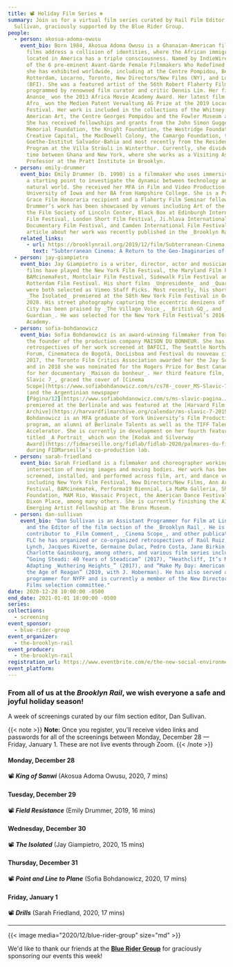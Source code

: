 ```yaml
---
title: 📽 Holiday Film Series ❄️
summary: Join us for a virtual film series curated by Rail Film Editor Dan
  Sullivan, graciously supported by the Blue Rider Group.
people:
  - person: akosua-adoma-owusu
    event_bio: Born 1984, Akosua Adoma Owusu is a Ghanaian-American filmmaker whose
      films address a collision of identities, where the African immigrant
      located in America has a triple consciousness. Named by IndieWire as one
      of the 6 pre-eminent Avant-Garde Female Filmmakers Who Redefined Cinema,
      she has exhibited worldwide, including at the Centre Pompidou, Berlinale,
      Rotterdam, Locarno, Toronto, New Directors/New Films (NY), and London
      (BFI). She was a featured artist of the 56th Robert Flaherty Film Seminar
      programmed by renowned film curator and critic Dennis Lim. Her film _Kwaku
      Ananse_ won the 2013 Africa Movie Academy Award. Her latest film _White
      Afro_ won the Medien Patent Verwaltung AG Prize at the 2019 Locarno Film
      Festival. Her work is included in the collections of the Whitney Museum of
      American Art, the Centre Georges Pompidou and the Fowler Museum at UCLA.
      She has received fellowships and grants from the John Simon Guggenheim
      Memorial Foundation, the Knight Foundation, the Westridge Foundation,
      Creative Capital, the MacDowell Colony, the Camargo Foundation, the
      Goethe-Institut Salvador-Bahia and most recently from the Residency
      Program at the Villa Sträuli in Winterthur. Currently, she divides her
      time between Ghana and New York, where she works as a Visiting Assistant
      Professor at the Pratt Institute in Brooklyn.
  - person: emily-drummer
    event_bio: Emily Drummer (b. 1990) is a filmmaker who uses immersive research as
      a starting point to investigate the dynamic between technology and the
      natural world. She received her MFA in Film and Video Production from the
      University of Iowa and her BA from Hampshire College. She is a Princess
      Grace Film Honoraria recipient and a Flaherty Film Seminar fellow.
      Drummer’s work has been showcased by venues including Art of the Real at
      the Film Society of Lincoln Center, Black Box at Edinburgh International
      Film Festival, London Short Film Festival, Ji.hlava International
      Documentary Film Festival, and Camden International Film Festival. An
      article about her work was recently published in the _Brooklyn Rail_.
    related_links:
      - url: https://brooklynrail.org/2019/12/film/Subterranean-Cinema-A-Return-to-the-Geo-Imaginaries-of-the-Hollow-Earth
        text: "Subterranean Cinema: A Return to the Geo-Imaginaries of the Hollow Earth"
  - person: jay-giampietro
    event_bio: Jay Giampietro is a writer, director, actor and musician whose short
      films have played the New York Film Festival, the Maryland Film Festival,
      BAMcinemaFest, Montclair Film Festival, Sidewalk Film Festival and
      Rotterdam Film Festival. His short films _Unpresidente_ and _Quarterbacks_
      were both selected as Vimeo Staff Picks. Most recently, his short film
      _The Isolated_ premiered at the 58th New York Film Festival in October
      2020. His street photography capturing the eccentric denizens of New York
      City has been praised by _The Village Voice_, _British GQ_, and _The
      Guardian_. He was selected for the New York Film Festival’s 2016 Artist
      Academy.
  - person: sofia-bohdanowicz
    event_bio: Sofia Bohdanowicz is an award-winning filmmaker from Toronto, she is
      the founder of the production company MAISON DU BONHEUR. She has had
      retrospectives of her work screened at BAFICI, The Seattle Northwest Film
      Forum, Cinemateca de Bogotà, DocLisboa and Festival du nouveau cinéma. In
      2017, the Toronto Film Critics Association awarded her the Jay Scott Prize
      and in 2018 she was nominated for the Rogers Prize for Best Canadian Film
      for her documentary _Maison du bonheur_. Her third feature film, _MS
      Slavic 7_, graced the cover of [Cinema
      Scope](https://www.sofiabohdanowicz.com/s/cs78-_cover_MS-Slavic-7.pdf)
      (and the Argentinian newspaper
      [Página/12](https://www.sofiabohdanowicz.com/s/ms-slavic-pagina.JPG)),
      premiered at the Berlinale and was featured at the [Harvard Film
      Archive](https://harvardfilmarchive.org/calendar/ms-slavic-7-2019-09).
      Bohdanowicz is an MFA graduate of York University’s Film Production
      program, an alumni of Berlinale Talents as well as the TIFF Talent
      Accelerator. She is currently in development on her fourth feature film
      titled _A Portrait_ which won the [Kodak and Silverway
      Award](https://fidmarseille.org/fidlab/fidlab-2020/palmares-du-fidlab-2020/)
      during FIDMarseille’s co-production lab.
  - person: sarah-friedland
    event_bio: Sarah Friedland is a filmmaker and choreographer working at the
      intersection of moving images and moving bodies. Her work has been
      screened, installed, and performed across film, art, and dance venues
      including New York Film Festival, New Directors/New Films, Ann Arbor Film
      Festival, BAMcinématek, Performa19 Biennial, La MaMa Galleria, Sharjah Art
      Foundation, MAM Rio, Wassaic Project, the American Dance Festival and
      Dixon Place, among many others. She is currently finishing the AIM
      Emerging Artist Fellowship at The Bronx Museum.
  - person: dan-sullivan
    event_bio: "Dan Sullivan is an Assistant Programmer for Film at Lincoln Center
      and the Editor of the film section of the _Brooklyn Rail_. He is a
      contributor to _Film Comment_, _Cinema Scope_, and other publications. At
      FLC he has organized or co-organized retrospectives of Raúl Ruiz, David
      Lynch, Jacques Rivette, Germaine Dulac, Pedro Costa, Jane Birkin, and
      Charlotte Gainsbourg, among others, and various film series including
      “Going Steadi: 40 Years of Steadicam” (2017), “Heathcliff, It’s Me:
      Adapting _Wuthering Heights_” (2017), and “Make My Day: American Movies in
      the Age of Reagan” (2019, with J. Hoberman). He has also served as a
      programmer for NYFF and is currently a member of the New Directors/New
      Films selection committee."
date: 2020-12-28 10:00:00 -0500
end_date: 2021-01-01 18:00:00 -0500
series:
collections:
  - screening
event_sponsor:
  - blue-rider-group
event_organizer:
  - the-brooklyn-rail
event_producer:
  - the-brooklyn-rail
registration_url: https://www.eventbrite.com/e/the-new-social-environment-204-208-holiday-film-series-tickets-133876565411
event_platform:
---
```

### From all of us at the *Brooklyn Rail*, we wish everyone a safe and joyful holiday season!

A week of screenings curated by our film section editor, Dan Sullivan. 

{{< note >}}
**Note:** Once you register, you'll receive video links and passwords for all of the screenings between Monday, December 28 — Friday, January 1. These are not live events through Zoom. 
{{< /note >}}

#### Monday, December 28

📽 **_King of Sanwi_** (Akosua Adoma Owusu, 2020, 7 mins)

#### Tuesday, December 29

📽 **_Field Resistance_** (Emily Drummer, 2019, 16 mins)

#### Wednesday, December 30

📽 **_The Isolated_** (Jay Giampietro, 2020, 15 mins)

#### Thursday, December 31

📽 **_Point and Line to Plane_** (Sofia Bohdanowicz, 2020, 17 mins)

#### Friday, January 1

📽 **_Drills_** (Sarah Friedland, 2020, 17 mins)

---

{{< image media="2020/12/blue-rider-group" size="md" >}}

We'd like to thank our friends at the [**Blue Rider Group**](https://advisor.morganstanley.com/blue-rider-group) for graciously sponsoring our events this week!
